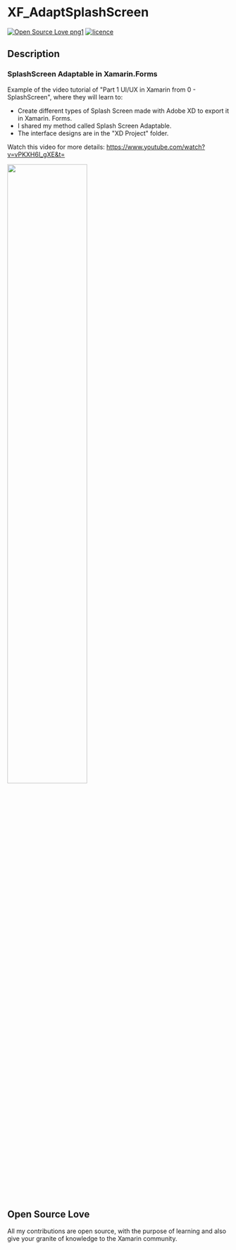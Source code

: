 # XF_AdaptSplashScreen
[![Open Source Love png1](https://badges.frapsoft.com/os/v1/open-source.png?v=103)](#Open-Source-Love) [![licence](https://img.shields.io/badge/license-MIT-blue.svg?style=flat-square)](https://github.com/monetelli/XF_AdaptSplashScreen/blob/master/LICENSE.md)

## Description

### SplashScreen Adaptable in Xamarin.Forms

Example of the video tutorial of "Part 1 UI/UX in Xamarin from 0 - SplashScreen", where they will learn to:

- Create different types of Splash Screen made with Adobe XD to export it in Xamarin. Forms.
- I shared my method called Splash Screen Adaptable.
- The interface designs are in the "XD Project" folder.

Watch this video for more details:
<a href="https://www.youtube.com/watch?v=vPKXH6I_gXE&t=">https://www.youtube.com/watch?v=vPKXH6I_gXE&t=</a>

<a href="https://www.youtube.com/watch?v=vPKXH6I_gXE&t=">
<img src="https://raw.githubusercontent.com/monetelli/XF_AdaptSplashScreen/master/Images/SplashScreenAdaptable.png?raw=true" width="60%"/>
</a>

## Open Source Love

All my contributions are open source, with the purpose of learning and also give your granite of knowledge to the Xamarin community.
